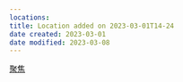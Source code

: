 ```yaml
---
locations:
title: Location added on 2023-03-01T14-24
date created: 2023-03-01
date modified: 2023-03-08
---
```


[聚焦](geo:34.7000126,135.5063558)
